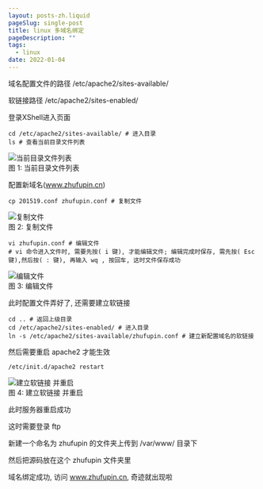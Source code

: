 ```yaml
---
layout: posts-zh.liquid
pageSlug: single-post
title: linux 多域名绑定
pageDescription: ""
tags: 
  - linux
date: 2022-01-04
---
```


域名配置文件的路径 /etc/apache2/sites-available/

软链接路径 /etc/apache2/sites-enabled/

登录XShell进入页面

```shell
cd /etc/apache2/sites-available/ # 进入目录
ls # 查看当前目录文件列表
```

<div class="divimg-wrapper">
  <div class="img">
    <img src="/assets/img/2022/01/01-2.png" alt="当前目录文件列表">
  </div>
  <div class="img-desc">图 1: 当前目录文件列表</div>
</div>

配置新域名(www.zhufupin.cn)

```shell
cp 201519.conf zhufupin.conf # 复制文件
```

<div class="divimg-wrapper">
  <div class="img">
    <img src="/assets/img/2022/01/01-3.png" alt="复制文件">
  </div>
  <div class="img-desc">图 2: 复制文件</div>
</div>

```shell
vi zhufupin.conf # 编辑文件
# vi 命令进入文件时, 需要先按( i 键), 才能编辑文件; 编辑完成时保存, 需先按( Esc 键),然后按( : 键), 再输入 wq , 按回车, 这时文件保存成功
```

<div class="divimg-wrapper">
  <div class="img">
    <img src="/assets/img/2022/01/01-4.png" alt="编辑文件">
  </div>
  <div class="img-desc">图 3: 编辑文件</div>
</div>

此时配置文件弄好了, 还需要建立软链接

```shell
cd .. # 返回上级目录
cd /etc/apache2/sites-enabled/ # 进入目录
ln -s /etc/apache2/sites-available/zhufupin.conf # 建立新配置域名的软链接
```

然后需要重启 apache2 才能生效

```shell
/etc/init.d/apache2 restart
```

<div class="divimg-wrapper">
  <div class="img">
    <img src="/assets/img/2022/01/01-5.png" alt="建立软链接 并重启">
  </div>
  <div class="img-desc">图 4: 建立软链接 并重启</div>
</div>

此时服务器重启成功

这时需要登录 ftp

新建一个命名为 zhufupin 的文件夹上传到 /var/www/ 目录下

然后把源码放在这个 zhufupin 文件夹里

域名绑定成功, 访问 www.zhufupin.cn, 奇迹就出现啦